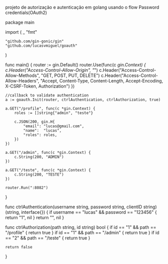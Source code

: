 projeto de autorização e autenticação em golang usando o flow Password credentials(OAuth2)

package main

import (
	_ "fmt"

	"github.com/gin-gonic/gin"
	"github.com/lucasvmiguel/goauth"
)

func main() {
	router := gin.Default()
	router.Use(func(c *gin.Context) {
		c.Header("Access-Control-Allow-Origin", "*")
		c.Header("Access-Control-Allow-Methods", "GET, POST, PUT, DELETE")
		c.Header("Access-Control-Allow-Headers",
			"Accept, Content-Type, Content-Length, Accept-Encoding, X-CSRF-Token, Authorization")
	})

	//callback to validate authentication
	a := goauth.Init(router, ctrlAuthentication, ctrlAuthorization, true)

	a.GET("/profile", func(c *gin.Context) {
		roles := []string{"admin", "teste"}

		c.JSON(200, gin.H{
			"email": "lucas@gmail.com",
			"name":  "lucas",
			"roles": roles,
		})
	})

	a.GET("/admin", func(c *gin.Context) {
		c.String(200, "ADMIN")
	})

	a.GET("/teste", func(c *gin.Context) {
		c.String(200, "TESTE")
	})

	router.Run(":8082")
}

func ctrlAuthentication(username string, password string, clientID string) (string, interface{}) {
	if username == "lucas" && password == "123456" {
		return "1", nil
	}
	return "", nil
}

func ctrlAuthorization(path string, id string) bool {
	if id == "1" && path == "/profile" {
		return true
	}
	if id == "1" && path == "/admin" {
		return true
	}
	if id == "2" && path == "/teste" {
		return true
	}

	return false
}
                                                               
